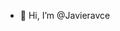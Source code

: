 - 👋 Hi, I’m @Javieravce

<!---
Javieravce/Javieravce is a ✨ special ✨ repository because its `README.md` (this file) appears on your GitHub profile.
You can click the Preview link to take a look at your changes.
--->
